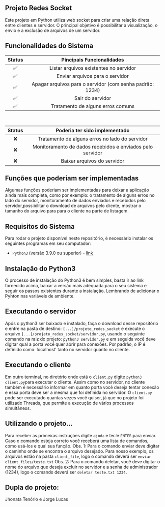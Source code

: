 ## Projeto Redes Socket

Este projeto em Python utiliza web socket para criar uma relação direta entre clientes e servidor. O principal objetivo é possibilitar a visualização, o envio e a exclusão de arquivos de um servidor.


## Funcionalidades do Sistema

|   Status       |                 Pincipais Funcionalidades     |
| :-----------:  | :-------------------------------------------: |
|       ✅       | Listar arquivos existentes no servidor        |
|       ✅       | Enviar arquivos para o servidor               |
|       ✅       | Apagar arquivos para o servidor (com senha padrão: 1234)|
|       ✅       | Sair do servidor                              |
|       ✅       | Tratamento de alguns erros comuns             |

<br/>

|   Status       |                 Poderia ter sido implementado |
| :-----------:  | :-------------------------------------------: |
|       ❌       | Tratamento de alguns erros no lado do servidor|
|       ❌       | Monitoramento de dados recebidos e enviados pelo servidor|
|       ❌       |   Baixar arquivos do servidor                 |


## Funções que poderiam ser implementadas 

Algumas funções poderiam ser implementadas para deixar a aplicação ainda mais completa, como por exemplo: o tratamento de alguns erros no lado do servidor, monitoramento de dados enviados e recebidos pelo servidor,possibilitar o download de arquivos pelo cliente, mostrar o tamanho do arquivo para para o cliente na parte de listagem. 


## Requisitos do Sistema

Para rodar o projeto disponível neste repositório, é necessário instalar os seguintes programas em seu computador:

- `Python3` (versão 3.9.0 ou superior) - [link](https://www.python.org/downloads/)

## Instalação do Python3

O processo de instalação do Python3 é bem simples, basta ir ao link fornecido acima, baixar a versão mais adequada para o seu sistema e seguir os passos existentes durante a instalação. Lembrando de adicionar o Pyhton nas variáveis de ambiente.

## Executando o servidor

Após o python3 ser baixado e instalado, faça o download desse repositório e entre na pasta de destino: `[...]/projeto_redes_socket` e execute o arquivo `[...]/projeto_redes_socket/servidor.py`, usando o seguinte comando na raiz do projeto: `python3 servidor.py` e em seguida você deve digitar qual a porta você quer abrir para conexões. Por padrão, o IP é definido como 'localhost' tanto no servidor quanto no cliente.

## Executando o cliente

Em outro terminal, no diretório onde está o `client.py` digite `python3 client.py`para executar o cliente. Assim como no servidor, no cliente também é necessário informar em quanto porta você deseja tentar conexão e essa porta deve ser a mesma que foi definida no servidor.
O `client.py` pode ser executado quantas vezes você quiser, já que no projeto foi utilizado Threads, que permite a execução de vários processos simultâneos.

## Utilizando o projeto...

Para receber as primeiras instruções digite `ajuda` e tecle `ENTER` para enviar.
Caso o comando esteja correto você receberá uma lista de comandos, como usá-los e qual sua função.
Obs. 1: Para o comando enviar deve digitar o caminho onde se encontra o arquivo desejado. Para nosso exemplo, os arquivos estão na pasta `client_file`, logo o comando deverá ser `enviar client_files/teste.txt`
Obs. 2: Para o comando deletar, você deve digitar o nome do arquivo que deseja excluir no servidor e a senha de administrador (1234), logo o comando deverá ser `deletar teste.txt 1234`.


## Dupla do projeto:

Jhonata Tenório e Jorge Lucas

